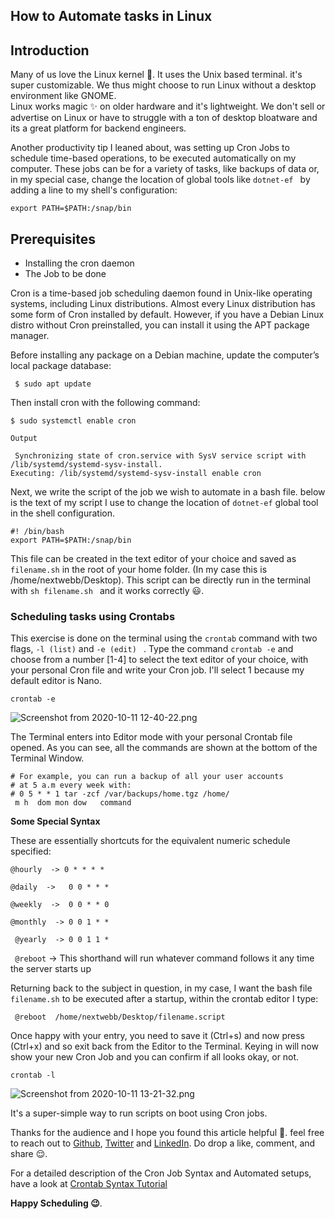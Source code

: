 ## How to Automate tasks in Linux

## Introduction

Many of us love the  Linux kernel 💙. It uses the Unix based terminal. it's super customizable. We thus might choose to run Linux without a desktop environment like GNOME.  
Linux works magic ✨ on older hardware and it's lightweight. We don't sell or advertise on Linux or have to struggle with a ton of desktop bloatware and its a great platform for backend engineers.

Another productivity tip I leaned about, was setting up  Cron Jobs to schedule time-based operations, to be executed automatically on my computer. These jobs can be for a variety of tasks, like backups of data or, in my special case,  change the location of global tools like ```dotnet-ef ```  by adding 
 a line to my shell's configuration: 
```
export PATH=$PATH:/snap/bin
```

## Prerequisites
- Installing the cron daemon
- The Job to be done

Cron is a time-based job scheduling daemon found in Unix-like operating systems, including Linux distributions. Almost every Linux distribution has some form of Cron installed by default. However, if you have a Debian Linux distro without Cron preinstalled, you can install it using the APT package manager.

Before installing any package on a Debian machine, update the computer’s local package database:

```
 $ sudo apt update
```

Then install cron with the following command:

``` 
$ sudo systemctl enable cron 
```

``` 
Output

 Synchronizing state of cron.service with SysV service script with /lib/systemd/systemd-sysv-install.
Executing: /lib/systemd/systemd-sysv-install enable cron

 ```

Next, we write the script of the job we wish to automate in a bash file. below is the text of my script I use to change the location of ```dotnet-ef``` global tool in the shell configuration. 
```
#! /bin/bash
export PATH=$PATH:/snap/bin
```
This file can be created in the text editor of your choice and saved as ```filename.sh``` in the root of your home folder. (In my case this is /home/nextwebb/Desktop). This script can be directly run in the terminal with ```sh filename.sh ``` and it works correctly 😃. 



### Scheduling tasks using Crontabs

This exercise is done on the terminal using the ``` crontab ``` command with two flags,  ```-l (list)``` and ```-e (edit) ``` .
Type the command ```crontab -e``` and choose from a number [1-4] to select the text editor of your choice, with your personal Cron file and write your Cron job. I'll select 1 because my default editor is  Nano. 

```
crontab -e 
```

![Screenshot from 2020-10-11 12-40-22.png](https://cdn.hashnode.com/res/hashnode/image/upload/v1602419083172/oOFvjKqU0.png)

The Terminal enters into Editor mode with your personal Crontab file opened.  As you can see, all the commands are shown at the bottom of the Terminal Window.  
``` 
# For example, you can run a backup of all your user accounts
# at 5 a.m every week with:
# 0 5 * * 1 tar -zcf /var/backups/home.tgz /home/
 m h  dom mon dow   command

```

**Some Special Syntax**

These are essentially shortcuts for the equivalent numeric schedule specified:

```@hourly  -> 0 * * * *```

```@daily  ->	0 0 * * *```

```@weekly  ->	0 0 * * 0 ```

```@monthly  ->	0 0 1 * * ```

``` @yearly  ->	0 0 1 1 *```

``` @reboot``` ->  This shorthand will run whatever command follows it any time the server starts up 

Returning back to the subject in question, in my case, I want the bash file ``` filename.sh``` to be executed after a startup, within the crontab editor I type:

```
 @reboot  /home/nextwebb/Desktop/filename.script 
```

Once happy with your entry, you need to save it (Ctrl+s) and now press (Ctrl+x) and so exit back from the Editor to the Terminal.
Keying in will now show your new Cron Job and you can confirm if all looks okay, or not.
```
crontab -l
```


![Screenshot from 2020-10-11 13-21-32.png](https://cdn.hashnode.com/res/hashnode/image/upload/v1602419070168/8KHzf6mzE.png)


It's a super-simple way to run scripts on boot using Cron jobs.

Thanks for the audience and I hope you found this article helpful 🤗. feel free to reach out to [Github](https://github.com/nextwebb), [Twitter](https://twitter.com/i_am_nextwebb) and [LinkedIn](https://www.linkedin.com/in/peterson-oaikhenah-102645144/).
Do drop a like, comment, and share 😌.

 For a detailed description of the Cron Job Syntax and Automated setups, have a look at   [Crontab Syntax Tutorial](https://community.linuxmint.com/tutorial/view/1072)

**Happy Scheduling 😉**.


